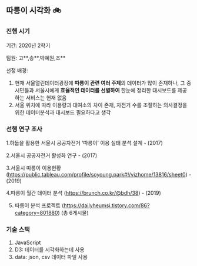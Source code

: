## 따릉이 시각화 🚲

### 진행 시기
기간: 2020년 2학기

팀원: 고**,송**,박혜원,조**

선정 배경: 
1. 현재 서울열린데이터광장에 **따릉이 관련 여러 주제**의 데이터가 많이 존재하나,
그 중 시민들과 서울시에게 **효율적인 데이터를 선별하여**
한눈에 정리한 대시보드를 제공하는 서비스는 현재 없음
2. 서울 위치에 따라 이용량과 대여소의 차이 존재, 자전거 수를 조절하는 의사결정을 위한 데이터분석과 대시보드 필요하다고 생각

### 선행 연구 조사 
1.하둡을 활용한 서울시 공공자전거 ‘따릉이’ 이용 실태 분석 설계 - (2017)

2.서울시 공공자전거 활성화 연구 - (2017)

3.서울시 따릉이 이용현황 (https://public.tableau.com/profile/soyoung.park#!/vizhome/13816/sheet0) - (2019)

4.따릉이 월간 데이터 분석 (https://brunch.co.kr/@bdh/38) - (2019)

5. 따릉이 분석 프로젝트 (https://dailyheumsi.tistory.com/86?category=801880) (총 6게시물)


### 기술 스택

1. JavaScript
2. D3: 데이터를 시각화하는데 사용
3. data: json, csv 데이터 파일 사용 
